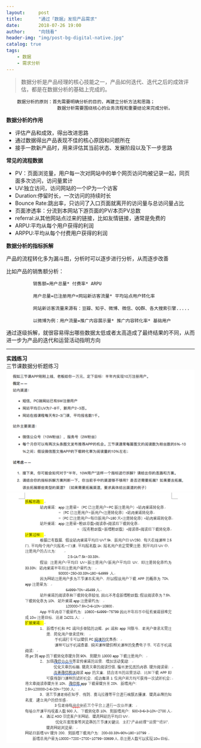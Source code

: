 ```yaml
---
layout:     post
title:      "通过「数据」发现产品需求"
date:       2018-07-26 19:00 
author:     "向钱看"
header-img: "img/post-bg-digital-native.jpg"
catalog: true
tags:
    - 数据
    - 需求分析
---
```


> 数据分析是产品经理的核心技能之一，产品如何迭代、迭代之后的成效评估，都是在数据分析的基础上完成的。

```
    数据分析的原则：首先需要明确分析的目的，再建立分析方法和思路；
                   数据分析需要围绕核心的业务流程和重要结论来完成分析。
```
**数据分析的作用**
- 评估产品和成效，得出改进思路
- 通过数据得出产品表现不佳的核心原因和问题所在
- 接手一款新产品时，用来评估其当前状态、发展阶段以及下一步思路

**常见的流程数据**
- PV：页面浏览量，用户每一次对网站中的单个网页访问均被记录一起，同页面多次访问，访问量累计
- UV:独立访问，访问网站的一个IP为一个访客
- Duration:停留时长，一次访问的持续时长
- Bounce Rate:跳出率，只访问了入口页面就离开的访问量与总访问量占比  
- 页面渗透率：分流到本网站下游页面的PV/本页PV总数
- referral:从其他网站点过来的链接，比如友情链接，通常是免费的
- ARPU:平均从每个用户获得的利润
- ARPPU:平均从每个付费用户获得的利润  

**数据分析的指标拆解**

产品的流程转化多为漏斗图，分析时可以逐步进行分析，从而逐步改善
 
比如产品的销售额分析： 

              销售额=用户总量* 付费率* ARPU 

              用户总量=已注册用户+网站新访客流量* 平均站点用户转化率
                
              网站新访客流量来源有：豆瓣、知乎、微博、微信、QQ群、各大搜索引擎.....
               
              以微博为例：用户流量=推广内容展示量* 推广内容转化率* 基础用户
               
通过逐级拆解，就很容易得出哪些数据太低或者太高造成了最终结果的不同，从而进一步为产品的迭代和运营活动指明方向

            
---

**实践练习**
<br>三节课数据分析题练习
![](/img/in-post/sanjieke.png)
![](/img/in-post/sanjiekeshuju.png)
